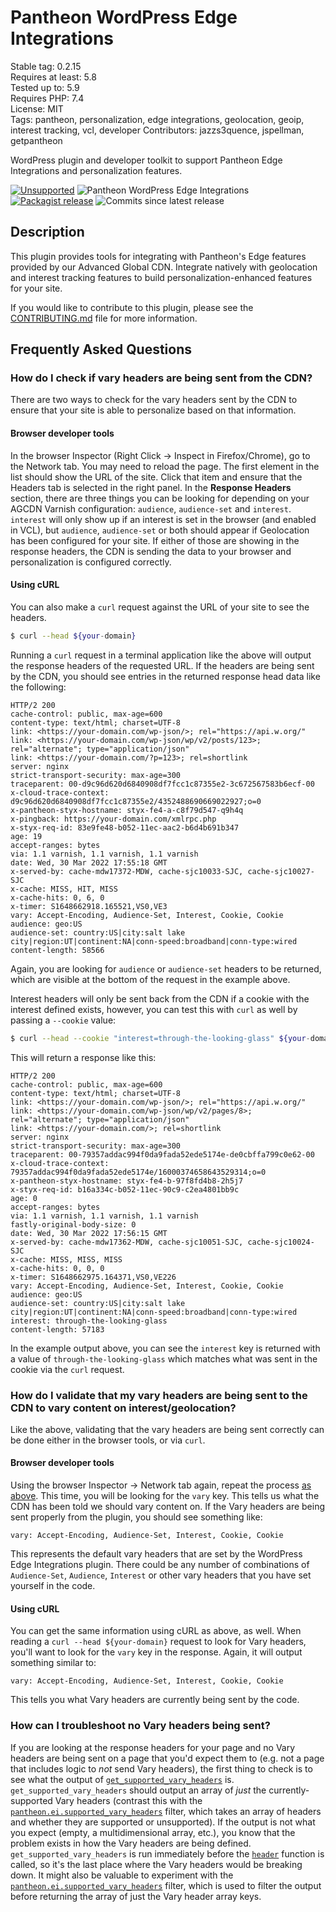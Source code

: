 # Pantheon WordPress Edge Integrations

Stable tag: 0.2.15  
Requires at least: 5.8  
Tested up to: 5.9  
Requires PHP: 7.4  
License: MIT  
Tags: pantheon, personalization, edge integrations, geolocation, geoip, interest tracking, vcl, developer
Contributors: jazzs3quence, jspellman, getpantheon

WordPress plugin and developer toolkit to support Pantheon Edge Integrations and personalization features. 

[![Unsupported](https://img.shields.io/badge/pantheon-unsupported-yellow?logo=pantheon&color=FFDC28)](https://pantheon.io/docs/oss-support-levels#unsupported) ![Pantheon WordPress Edge Integrations](https://github.com/pantheon-systems/pantheon-wordpress-edge-integrations/actions/workflows/test.yml/badge.svg) [![Packagist release](https://img.shields.io/packagist/v/pantheon-systems/pantheon-wordpress-edge-integrations.svg)](https://github.com/pantheon-systems/pantheon-wordpress-edge-integrations/releases/) ![Commits since latest release](https://img.shields.io/github/commits-since/pantheon-systems/pantheon-wordpress-edge-integrations/latest)

## Description

This plugin provides tools for integrating with Pantheon's Edge features provided by our Advanced Global CDN. Integrate natively with geolocation and interest tracking features to build personalization-enhanced features for your site.

If you would like to contribute to this plugin, please see the [CONTRIBUTING.md](https://github.com/pantheon-systems/pantheon-wordpress-edge-integrations/blob/main/CONTRIBUTING.md) file for more information.

## Frequently Asked Questions

### How do I check if vary headers are being sent from the CDN?

There are two ways to check for the vary headers sent by the CDN to ensure that your site is able to personalize based on that information.

#### Browser developer tools

In the browser Inspector (Right Click → Inspect in Firefox/Chrome), go to the Network tab. You may need to reload the page. The first element in the list should show the URL of the site. Click that item and ensure that the Headers tab is selected in the right panel. In the **Response Headers** section, there are three things you can be looking for depending on your AGCDN Varnish configuration: `audience`, `audience-set` and `interest`. `interest` will only show up if an interest is set in the browser (and enabled in VCL), but `audience`, `audience-set` or both should appear if Geolocation has been configured for your site. If either of those are showing in the response headers, the CDN is sending the data to your browser and personalization is configured correctly.

#### Using cURL

You can also make a `curl` request against the URL of your site to see the headers.

```bash
$ curl --head ${your-domain}
```

Running a `curl` request in a terminal application like the above will output the response headers of the requested URL. If the headers are being sent by the CDN, you should see entries in the returned response head data like the following:

```
HTTP/2 200
cache-control: public, max-age=600
content-type: text/html; charset=UTF-8
link: <https://your-domain.com/wp-json/>; rel="https://api.w.org/"
link: <https://your-domain.com/wp-json/wp/v2/posts/123>; rel="alternate"; type="application/json"
link: <https://your-domain.com/?p=123>; rel=shortlink
server: nginx
strict-transport-security: max-age=300
traceparent: 00-d9c96d620d6840908df7fcc1c87355e2-3c672567583b6ecf-00
x-cloud-trace-context: d9c96d620d6840908df7fcc1c87355e2/4352488690669022927;o=0
x-pantheon-styx-hostname: styx-fe4-a-c8f79d547-q9h4q
x-pingback: https://your-domain.com/xmlrpc.php
x-styx-req-id: 83e9fe48-b052-11ec-aac2-b6d4b691b347
age: 19
accept-ranges: bytes
via: 1.1 varnish, 1.1 varnish, 1.1 varnish
date: Wed, 30 Mar 2022 17:55:18 GMT
x-served-by: cache-mdw17372-MDW, cache-sjc10033-SJC, cache-sjc10027-SJC
x-cache: MISS, HIT, MISS
x-cache-hits: 0, 6, 0
x-timer: S1648662918.165521,VS0,VE3
vary: Accept-Encoding, Audience-Set, Interest, Cookie, Cookie
audience: geo:US
audience-set: country:US|city:salt lake city|region:UT|continent:NA|conn-speed:broadband|conn-type:wired
content-length: 58566
```

Again, you are looking for `audience` or `audience-set` headers to be returned, which are visible at the bottom of the request in the example above.

Interest headers will only be sent back from the CDN if a cookie with the interest defined exists, however, you can test this with `curl` as well by passing a `--cookie` value:

```bash
$ curl --head --cookie "interest=through-the-looking-glass" ${your-domain}
```

This will return a response like this:

```
HTTP/2 200
cache-control: public, max-age=600
content-type: text/html; charset=UTF-8
link: <https://your-domain.com/wp-json/>; rel="https://api.w.org/"
link: <https://your-domain.com/wp-json/wp/v2/pages/8>; rel="alternate"; type="application/json"
link: <https://your-domain.com/>; rel=shortlink
server: nginx
strict-transport-security: max-age=300
traceparent: 00-79357addac994f0da9fada52ede5174e-de0cbffa799c0e62-00
x-cloud-trace-context: 79357addac994f0da9fada52ede5174e/16000374658643529314;o=0
x-pantheon-styx-hostname: styx-fe4-b-97f8fd4b8-2h5j7
x-styx-req-id: b16a334c-b052-11ec-90c9-c2ea4801bb9c
age: 0
accept-ranges: bytes
via: 1.1 varnish, 1.1 varnish, 1.1 varnish
fastly-original-body-size: 0
date: Wed, 30 Mar 2022 17:56:15 GMT
x-served-by: cache-mdw17362-MDW, cache-sjc10051-SJC, cache-sjc10024-SJC
x-cache: MISS, MISS, MISS
x-cache-hits: 0, 0, 0
x-timer: S1648662975.164371,VS0,VE226
vary: Accept-Encoding, Audience-Set, Interest, Cookie, Cookie
audience: geo:US
audience-set: country:US|city:salt lake city|region:UT|continent:NA|conn-speed:broadband|conn-type:wired
interest: through-the-looking-glass
content-length: 57183
```

In the example output above, you can see the `interest` key is returned with a value of `through-the-looking-glass` which matches what was sent in the cookie via the `curl` request.

### How do I validate that my vary headers are being sent to the CDN to vary content on interest/geolocation?

Like the above, validating that the vary headers are being sent correctly can be done either in the browser tools, or via `curl`.

#### Browser developer tools

Using the browser Inspector → Network tab again, repeat the process [as above](#how-do-i-check-if-vary-headers-are-being-sent-from-the-cdn). This time, you will be looking for the `vary` key. This tells us what the CDN has been told we should vary content on. If the Vary headers are being sent properly from the plugin, you should see something like:

```
vary: Accept-Encoding, Audience-Set, Interest, Cookie, Cookie
```

This represents the default vary headers that are set by the WordPress Edge Integrations plugin. There could be any number of combinations of `Audience-Set`, `Audience`, `Interest` or other vary headers that you have set yourself in the code.

#### Using cURL

You can get the same information using cURL as above, as well. When reading a `curl --head ${your-domain}` request to look for Vary headers, you'll want to look for the `vary` key in the response. Again, it will output something similar to:

```
vary: Accept-Encoding, Audience-Set, Interest, Cookie, Cookie
```

This tells you what Vary headers are currently being sent by the code.

### How can I troubleshoot no Vary headers being sent?

If you are looking at the response headers for your page and no Vary headers are being sent on a page that you'd expect them to (e.g. not a page that includes logic to _not_ send Vary headers), the first thing to check is to see what the output of [`get_supported_vary_headers`](https://github.com/pantheon-systems/edge-integrations-wordpress-sdk/blob/main/docs/api.md#get_supported_vary_headers) is. `get_supported_vary_headers` should output an array of _just_ the currently-supported Vary headers (contrast this with the [`pantheon.ei.supported_vary_headers`](https://github.com/pantheon-systems/edge-integrations-wordpress-sdk/blob/main/docs/api.md#get_supported_vary_headers) filter, which takes an array of headers and whether they are supported or unsupported). If the output is not what you expect (empty, a multidimensional array, etc.), you know that the problem exists in how the Vary headers are being defined. `get_supported_vary_headers` is run immediately before the [`header`](https://www.php.net/manual/en/function.header.php) function is called, so it's the last place where the Vary headers would be breaking down. It might also be valuable to experiment with the [`pantheon.ei.supported_vary_headers`](https://github.com/pantheon-systems/edge-integrations-wordpress-sdk/blob/main/docs/api.md#get_supported_vary_headers) filter, which is used to filter the output before returning the array of just the Vary header array keys.

<!-- changelog -->
